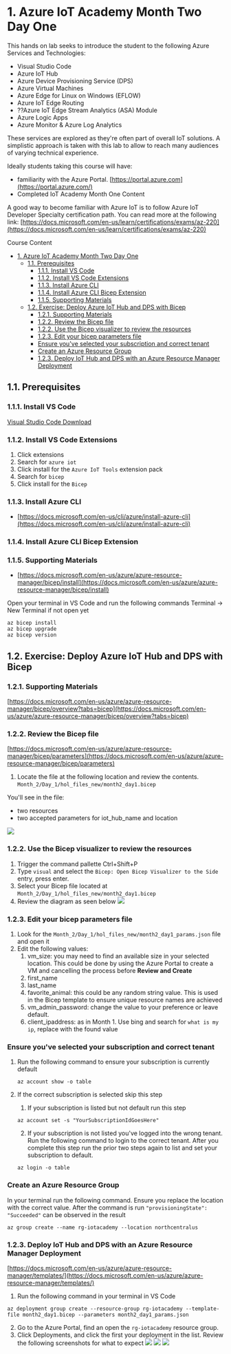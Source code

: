 # 1. Azure IoT Academy Month Two Day One

This hands on lab seeks to introduce the student to the following Azure Services and Technologies:
   - Visual Studio Code
   - Azure IoT Hub
   - Azure Device Provisioning Service (DPS)
   - Azure Virtual Machines
   - Azure Edge for Linux on Windows (EFLOW)
   - Azure IoT Edge Routing
   - ??Azure IoT Edge Stream Analytics (ASA) Module
   - Azure Logic Apps
   - Azure Monitor & Azure Log Analytics
   
These services are explored as they're often part of overall IoT solutions. A simplistic approach is taken with this lab to allow to reach many audiences of varying technical experience.

Ideally students taking this course will have:
   - familiarity with the Azure Portal. [https://portal.azure.com](https://portal.azure.com/)
   - Completed IoT Academy Month One Content

A good way to become familiar with Azure IoT is to follow Azure IoT Developer Specialty certification path. You can read more at the following link: [https://docs.microsoft.com/en-us/learn/certifications/exams/az-220](https://docs.microsoft.com/en-us/learn/certifications/exams/az-220)

Course Content

- [1. Azure IoT Academy Month Two Day One](#1-azure-iot-academy-month-two-day-one)
  - [1.1. Prerequisites](#11-prerequisites)
    - [1.1.1. Install VS Code](#111-install-vs-code)
    - [1.1.2. Install VS Code Extensions](#112-install-vs-code-extensions)
    - [1.1.3. Install Azure CLI](#113-install-azure-cli)
    - [1.1.4. Install Azure CLI Bicep Extension](#114-install-azure-cli-bicep-extension)
    - [1.1.5. Supporting Materials](#115-supporting-materials)
  - [1.2. Exercise: Deploy Azure IoT Hub and DPS with Bicep](#12-exercise-deploy-azure-iot-hub-and-dps-with-bicep)
    - [1.2.1. Supporting Materials](#121-supporting-materials)
    - [1.2.2. Review the Bicep file](#122-review-the-bicep-file)
    - [1.2.2. Use the Bicep visualizer to review the resources](#122-use-the-bicep-visualizer-to-review-the-resources)
    - [1.2.3. Edit your bicep parameters file](#123-edit-your-bicep-parameters-file)
    - [Ensure you've selected your subscription and correct tenant](#ensure-youve-selected-your-subscription-and-correct-tenant)
    - [Create an Azure Resource Group](#create-an-azure-resource-group)
    - [1.2.3. Deploy IoT Hub and DPS with an Azure Resource Manager Deployment](#123-deploy-iot-hub-and-dps-with-an-azure-resource-manager-deployment)

## 1.1. Prerequisites

### 1.1.1. Install VS Code
[Visual Studio Code Download](https://code.visualstudio.com/Download)

### 1.1.2. Install VS Code Extensions
   1. Click extensions
   2. Search for `azure iot`
   3. Click install for the `Azure IoT Tools` extension pack
   4. Search for `bicep`
   5. Click install for the `Bicep` 

### 1.1.3. Install Azure CLI
   - [https://docs.microsoft.com/en-us/cli/azure/install-azure-cli](https://docs.microsoft.com/en-us/cli/azure/install-azure-cli)

### 1.1.4. Install Azure CLI Bicep Extension
### 1.1.5. Supporting Materials
   - [https://docs.microsoft.com/en-us/azure/azure-resource-manager/bicep/install](https://docs.microsoft.com/en-us/azure/azure-resource-manager/bicep/install)  

   Open your terminal in VS Code and run the following commands
   Terminal -> New Terminal if not open yet

   ```
   az bicep install
   az bicep upgrade
   az bicep version
   ```

## 1.2. Exercise: Deploy Azure IoT Hub and DPS with Bicep
### 1.2.1. Supporting Materials
[https://docs.microsoft.com/en-us/azure/azure-resource-manager/bicep/overview?tabs=bicep](https://docs.microsoft.com/en-us/azure/azure-resource-manager/bicep/overview?tabs=bicep)  

### 1.2.2. Review the Bicep file
[https://docs.microsoft.com/en-us/azure/azure-resource-manager/bicep/parameters](https://docs.microsoft.com/en-us/azure/azure-resource-manager/bicep/parameters)

1. Locate the file at the following location and review the contents.
`Month_2/Day_1/hol_files_new/month2_day1.bicep`
   
You'll see in the file:
- two resources
- two accepted parameters for iot_hub_name and location

![](./media/bicep_file.png)

### 1.2.2. Use the Bicep visualizer to review the resources
1. Trigger the command pallette Ctrl+Shift+P
2. Type `visual` and select the `Bicep: Open Bicep Visualizer to the Side` entry, press enter.
3. Select your Bicep file located at `Month_2/Day_1/hol_files_new/month2_day1.bicep`
4. Review the diagram as seen below
   ![](./media/bicep_visualizer.png)

### 1.2.3. Edit your bicep parameters file 

1. Look for the `Month_2/Day_1/hol_files_new/month2_day1_params.json` file and open it
2. Edit the following values:
   1. vm_size: you may need to find an available size in your selected location. This could be done by using the Azure Portal to create a VM and cancelling the process before **Review and Create**
   2. first_name
   3. last_name
   4. favorite_animal: this could be any random string value. This is used in the Bicep template to ensure unique resource names are achieved
   5. vm_admin_password: change the value to your preference or leave default. 
   6. client_ipaddress: as in Month 1. Use bing and search for `what is my ip`, replace with the found value

### Ensure you've selected your subscription and correct tenant
1. Run the following command to ensure your subscription is currently default
    ```
    az account show -o table
    ```

2. If the correct subscription is selected skip this step
   1. If your subscription is listed but not default run this step
    ```
    az account set -s "YourSubscriptionIdGoesHere"
    ```
   2. If your subscription is not listed you've logged into the wrong tenant. Run the following command to login to the correct tenant. After you complete this step run the prior two steps again to list and set your subscription to default.
    ```
    az login -o table
    ```


### Create an Azure Resource Group

In your terminal run the following command. Ensure you replace the location with the correct value.
After the command is run `"provisioningState": "Succeeded"` can be observed in the result

```
az group create --name rg-iotacademy --location northcentralus
```

### 1.2.3. Deploy IoT Hub and DPS with an Azure Resource Manager Deployment

[https://docs.microsoft.com/en-us/azure/azure-resource-manager/templates/](https://docs.microsoft.com/en-us/azure/azure-resource-manager/templates/)

1. Run the following command in your terminal in VS Code
```
az deployment group create --resource-group rg-iotacademy --template-file month2_day1.bicep --parameters month2_day1_params.json
```

2. Go to the Azure Portal, find an open the `rg-iotacademy` resource group. 
3. Click Deployments, and click the first your deployment in the list. Review the following screenshots for what to expect
![](./media/bicep_deployment_list.png)
![](./media/bicep_deployment_running.png)
![](./media/bicep_deployment_complete.png)


